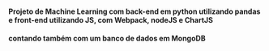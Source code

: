 #### Projeto de Machine Learning com back-end em python utilizando pandas e front-end utilizando JS, com Webpack, nodeJS e ChartJS
#### contando também com um banco de dados em MongoDB

